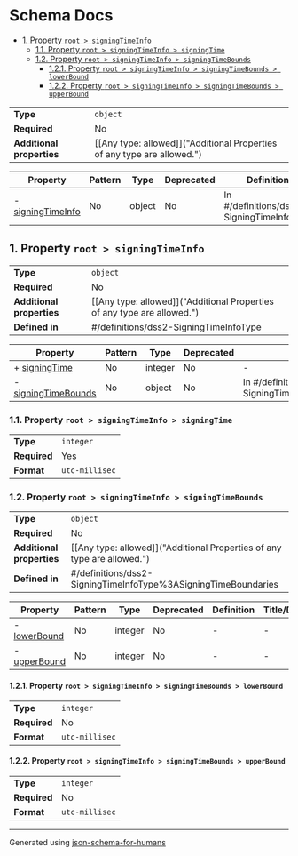 # Schema Docs

- [1. Property `root > signingTimeInfo`](#signingTimeInfo)
  - [1.1. Property `root > signingTimeInfo > signingTime`](#signingTimeInfo_signingTime)
  - [1.2. Property `root > signingTimeInfo > signingTimeBounds`](#signingTimeInfo_signingTimeBounds)
    - [1.2.1. Property `root > signingTimeInfo > signingTimeBounds > lowerBound`](#signingTimeInfo_signingTimeBounds_lowerBound)
    - [1.2.2. Property `root > signingTimeInfo > signingTimeBounds > upperBound`](#signingTimeInfo_signingTimeBounds_upperBound)

|                           |                                                                         |
| ------------------------- | ----------------------------------------------------------------------- |
| **Type**                  | `object`                                                                |
| **Required**              | No                                                                      |
| **Additional properties** | [[Any type: allowed]]("Additional Properties of any type are allowed.") |

| Property                               | Pattern | Type   | Deprecated | Definition                                | Title/Description |
| -------------------------------------- | ------- | ------ | ---------- | ----------------------------------------- | ----------------- |
| - [signingTimeInfo](#signingTimeInfo ) | No      | object | No         | In #/definitions/dss2-SigningTimeInfoType | -                 |

## <a name="signingTimeInfo"></a>1. Property `root > signingTimeInfo`

|                           |                                                                         |
| ------------------------- | ----------------------------------------------------------------------- |
| **Type**                  | `object`                                                                |
| **Required**              | No                                                                      |
| **Additional properties** | [[Any type: allowed]]("Additional Properties of any type are allowed.") |
| **Defined in**            | #/definitions/dss2-SigningTimeInfoType                                  |

| Property                                                   | Pattern | Type    | Deprecated | Definition                                                        | Title/Description |
| ---------------------------------------------------------- | ------- | ------- | ---------- | ----------------------------------------------------------------- | ----------------- |
| + [signingTime](#signingTimeInfo_signingTime )             | No      | integer | No         | -                                                                 | -                 |
| - [signingTimeBounds](#signingTimeInfo_signingTimeBounds ) | No      | object  | No         | In #/definitions/dss2-SigningTimeInfoType%3ASigningTimeBoundaries | -                 |

### <a name="signingTimeInfo_signingTime"></a>1.1. Property `root > signingTimeInfo > signingTime`

|              |                |
| ------------ | -------------- |
| **Type**     | `integer`      |
| **Required** | Yes            |
| **Format**   | `utc-millisec` |

### <a name="signingTimeInfo_signingTimeBounds"></a>1.2. Property `root > signingTimeInfo > signingTimeBounds`

|                           |                                                                         |
| ------------------------- | ----------------------------------------------------------------------- |
| **Type**                  | `object`                                                                |
| **Required**              | No                                                                      |
| **Additional properties** | [[Any type: allowed]]("Additional Properties of any type are allowed.") |
| **Defined in**            | #/definitions/dss2-SigningTimeInfoType%3ASigningTimeBoundaries          |

| Property                                                       | Pattern | Type    | Deprecated | Definition | Title/Description |
| -------------------------------------------------------------- | ------- | ------- | ---------- | ---------- | ----------------- |
| - [lowerBound](#signingTimeInfo_signingTimeBounds_lowerBound ) | No      | integer | No         | -          | -                 |
| - [upperBound](#signingTimeInfo_signingTimeBounds_upperBound ) | No      | integer | No         | -          | -                 |

#### <a name="signingTimeInfo_signingTimeBounds_lowerBound"></a>1.2.1. Property `root > signingTimeInfo > signingTimeBounds > lowerBound`

|              |                |
| ------------ | -------------- |
| **Type**     | `integer`      |
| **Required** | No             |
| **Format**   | `utc-millisec` |

#### <a name="signingTimeInfo_signingTimeBounds_upperBound"></a>1.2.2. Property `root > signingTimeInfo > signingTimeBounds > upperBound`

|              |                |
| ------------ | -------------- |
| **Type**     | `integer`      |
| **Required** | No             |
| **Format**   | `utc-millisec` |

----------------------------------------------------------------------------------------------------------------------------
Generated using [json-schema-for-humans](https://github.com/coveooss/json-schema-for-humans)
